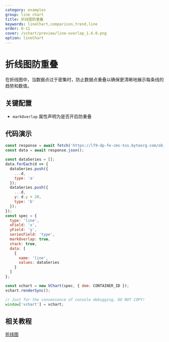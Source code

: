 ```yaml
---
category: examples
group: line chart
title: 折线图防重叠
keywords: lineChart,comparison,trend,line
order: 0-11
cover: /vchart/preview/line-overlap_1.6.0.png
option: lineChart
---
```


# 折线图防重叠

在折线图中，当数据点过于密集时，防止数据点重叠以确保更清晰地展示每条线的趋势和数值。

## 关键配置

- `markOverlap` 属性声明为是否开启防重叠

## 代码演示

```javascript livedemo
const response = await fetch('https://lf9-dp-fe-cms-tos.byteorg.com/obj/bit-cloud/overlap-data.json');
const data = await response.json();

const dataSeries = [];
data.forEach(d => {
  dataSeries.push({
    ...d,
    type: 'a'
  });
  dataSeries.push({
    ...d,
    y: d.y + 20,
    type: 'b'
  });
});
const spec = {
  type: 'line',
  xField: 'x',
  yField: 'y',
  seriesField: 'type',
  markOverlap: true,
  stack: true,
  data: [
    {
      name: 'line',
      values: dataSeries
    }
  ]
};

const vchart = new VChart(spec, { dom: CONTAINER_ID });
vchart.renderSync();

// Just for the convenience of console debugging, DO NOT COPY!
window['vchart'] = vchart;
```

## 相关教程

[折线图](link)
